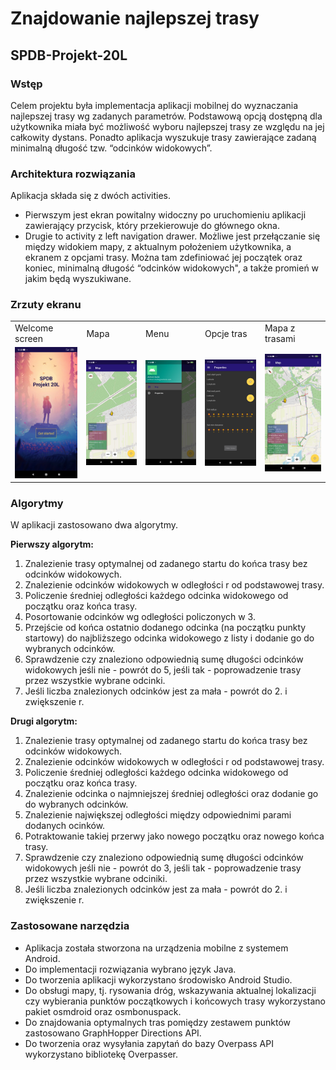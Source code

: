 # Znajdowanie najlepszej trasy
## SPDB-Projekt-20L

### Wstęp
Celem projektu była implementacja aplikacji mobilnej do wyznaczania najlepszej trasy wg zadanych parametrów. Podstawową opcją dostępną dla użytkownika miała być możliwość wyboru najlepszej trasy ze względu na jej całkowity dystans. Ponadto aplikacja wyszukuje trasy zawierające zadaną minimalną długość tzw. “odcinków widokowych”.

### Architektura rozwiązania
Aplikacja składa się z dwóch activities.
- Pierwszym jest ekran powitalny widoczny po uruchomieniu aplikacji zawierający przycisk, który przekierowuje do głównego okna.
- Drugie to activity z left navigation drawer. Możliwe jest przełączanie się między widokiem mapy, z aktualnym położeniem użytkownika, a ekranem z opcjami trasy. Można tam zdefiniować jej początek oraz koniec, minimalną długość “odcinków widokowych", a także promień w jakim będą wyszukiwane.

### Zrzuty ekranu
<table>
  <tr>
    <td>Welcome screen</td>
    <td>Mapa</td>
    <td>Menu</td>
    <td>Opcje tras</td>
    <td>Mapa z trasami</td>
  </tr>
  <tr>
    <td><img src="Screenshots/Main.jpg" width=270></td>
    <td><img src="Screenshots/Map.jpg" width=270></td>
    <td><img src="Screenshots/Menu.jpg" width=270></td>
    <td><img src="Screenshots/Properties.jpg" width=270></td>
    <td><img src="Screenshots/Ways.jpg" width=270></td>
  </tr>
 </table>
 
### Algorytmy
W aplikacji zastosowano dwa algorytmy.

**Pierwszy algorytm:**
1. Znalezienie trasy optymalnej od zadanego startu do końca trasy bez odcinków widokowych.
2. Znalezienie odcinków widokowych w odległości r od podstawowej trasy. 
3. Policzenie średniej odległości każdego odcinka widokowego od początku oraz końca trasy.
4. Posortowanie odcinków wg odległości policzonych w 3.
5. Przejście od końca ostatnio dodanego odcinka (na początku punkty startowy) do najbliższego odcinka widokowego z listy i dodanie go do wybranych odcinków.
6. Sprawdzenie czy znaleziono odpowiednią sumę długości odcinków widokowych jeśli nie - powrót do 5, jeśli tak - poprowadzenie trasy przez wszystkie wybrane odcinki.
8. Jeśli liczba znalezionych odcinków jest za mała - powrót do 2. i zwiększenie r.

**Drugi algorytm:**
1. Znalezienie trasy optymalnej od zadanego startu do końca trasy bez odcinków widokowych.
2. Znalezienie odcinków widokowych w odległości r od podstawowej trasy. 
3. Policzenie średniej odległości każdego odcinka widokowego od początku oraz końca trasy.
4. Znalezienie odcinka o najmniejszej średniej odległości oraz dodanie go do wybranych odcinków.
5. Znalezienie największej odległości między odpowiednimi parami dodanych ocinków.
6. Potraktowanie takiej przerwy jako nowego początku oraz nowego końca trasy.
7. Sprawdzenie czy znaleziono odpowiednią sumę długości odcinków widokowych jeśli nie - powrót do 3, jeśli tak - poprowadzenie trasy przez wszystkie wybrane odciniki.
8. Jeśli liczba znalezionych odcinków jest za mała - powrót do 2. i zwiększenie r.

### Zastosowane narzędzia
- Aplikacja została stworzona na urządzenia mobilne z systemem Android.
- Do implementacji rozwiązania wybrano język Java.
- Do tworzenia aplikacji wykorzystano środowisko Android Studio.
- Do obsługi mapy, tj. rysowania dróg, wskazywania aktualnej lokalizacji czy wybierania punktów początkowych i końcowych trasy wykorzystano pakiet osmdroid oraz osmbonuspack.
- Do znajdowania optymalnych tras pomiędzy zestawem punktów zastosowano GraphHopper Directions API.
- Do tworzenia oraz wysyłania zapytań do bazy Overpass API wykorzystano bibliotekę Overpasser.
